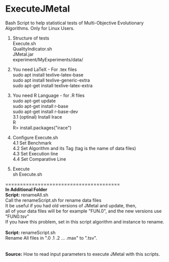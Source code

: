 # ExecuteJMetal
Bash Script to help statistical tests of Multi-Objective Evolutionary Algorithms.
Only for Linux Users.

  1. Structure of tests<br>
    Execute.sh<br>
    QualityIndicator.sh<br>
    JMetal.jar<br>
    experiment/MyExperiments/data/<br>
 
  2. You need LaTeX - For .tex files<br>
sudo apt install texlive-latex-base<br>
sudo apt install texlive-generic-extra<br>
sudo apt-get install texlive-latex-extra<br>

  3. You need R Language - for .R files<br>
sudo apt-get update<br>
sudo apt-get install r-base<br>
sudo apt-get install r-base-dev<br>
    3.1 (optinal) Install Irace<br>
       R<br>
        R> install.packages("irace")<br>

  4. Configure Execute.sh<br>
    4.1 Set Benchmark<br>
    4.2 Set Algorithm and its Tag (tag is the name of data files)<br>
    4.3 Set Execution line<br>
    4.4 Set Comparative Line<br>
    
  5. Execute<br>
sh Execute.sh<br>


=======================================<br>
<b>In Additional Folder</b><br>
<b>Script:</b> renameAll.sh<br>
Call the renameScript.sh for rename data files<br>
It be useful if you had old versions of JMetal and update, then, <br>
all of your data files will be for example "FUN.0", and the new versions use "FUN0.tsv"<br>
If you have this problem, set in this script algorithm and instance to rename.<br>
<br>
<b>Script:</b> renameScript.sh<br>
Rename All files in ".0 .1 .2  ...  .max" to ".tsv".<br>
<br>
<br>
<b>Source:</b> How to read input parameters to execute JMetal with this scripts.



